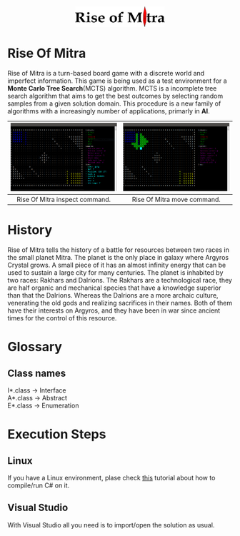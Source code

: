 <p align="middle">
	<img src="/imgs_md/RiseOfMitraLogo.png" width="200">	
</p>


# Rise Of Mitra
Rise of Mitra is a turn-based board game with a discrete world and imperfect information. This game is being used as a test environment for a <b>Monte Carlo Tree Search</b>(MCTS) algorithm. MCTS is a incomplete tree search algorithm that aims to get the best outcomes by selecting random samples from a given solution domain. This procedure is a new family of algorithms with a increasingly number of applications, primarly in <b>AI</b>.

![](/imgs_md/inspect.PNG)                  |  ![](/imgs_md/move.PNG)
:-----------------------------------------:|:-----------------------------------------:
Rise Of Mitra inspect command.             |  Rise Of Mitra move command.

# History
Rise of Mitra tells the history of a battle for resources between two races in the small planet Mitra. The planet is the only place in galaxy where Argyros Crystal grows. A small piece of it has an almost infinity energy that can be used to sustain a large city for many centuries. The planet is inhabited by two races: Rakhars and Dalrions. The Rakhars are a technological race, they are half organic and  mechanical species that have a knowledge superior than that the Dalrions. Whereas the Dalrions are a more archaic culture, venerating the old gods and realizing sacrifices in their names. Both of them have their interests on Argyros, and they have been in war since ancient times for the control of this resource.

# Glossary 

## Class names
I*.class &rarr; Interface</br>
A*.class &rarr; Abstract</br>
E*.class &rarr; Enumeration</br>

# Execution Steps
## Linux
If you have a Linux environment, plase check [this](https://www.vivaolinux.com.br/artigo/Mono-e-C-(parte-1)) tutorial about how to compile/run C# on it.
## Visual Studio
With Visual Studio all you need is to import/open the solution as usual.